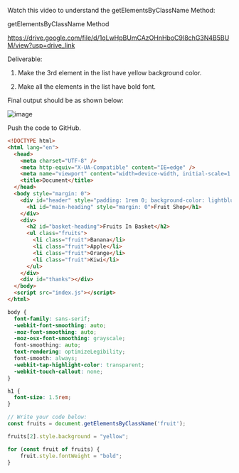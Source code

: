 Watch this video to understand the getElementsByClassName Method:

getElementsByClassName Method

https://drive.google.com/file/d/1qLwHpBUmCAzOHnHboC9I8chG3N4B5BUM/view?usp=drive_link

Deliverable:

1. Make the 3rd element in the list have yellow background color.

2. Make all the elements in the list have bold font.



Final output should be as shown below:

![image](https://github.com/user-attachments/assets/8cd48704-17b0-4b77-98c4-2e102a5b461a)


Push the code to GitHub.

```html
<!DOCTYPE html>
<html lang="en">
  <head>
    <meta charset="UTF-8" />
    <meta http-equiv="X-UA-Compatible" content="IE=edge" />
    <meta name="viewport" content="width=device-width, initial-scale=1.0" />
    <title>Document</title>
  </head>
  <body style="margin: 0">
    <div id="header" style="padding: 1rem 0; background-color: lightblue">
      <h1 id="main-heading" style="margin: 0">Fruit Shop</h1>
    </div>
    <div>
      <h2 id="basket-heading">Fruits In Basket</h2>
      <ul class="fruits">
        <li class="fruit">Banana</li>
        <li class="fruit">Apple</li>
        <li class="fruit">Orange</li>
        <li class="fruit">Kiwi</li>
      </ul>
    </div>
    <div id="thanks"></div>
  </body>
  <script src="index.js"></script>
</html>
```

```css
body {
  font-family: sans-serif;
  -webkit-font-smoothing: auto;
  -moz-font-smoothing: auto;
  -moz-osx-font-smoothing: grayscale;
  font-smoothing: auto;
  text-rendering: optimizeLegibility;
  font-smooth: always;
  -webkit-tap-highlight-color: transparent;
  -webkit-touch-callout: none;
}

h1 {
  font-size: 1.5rem;
}
```

```js
// Write your code below:
const fruits = document.getElementsByClassName('fruit');

fruits[2].style.background = "yellow";

for (const fruit of fruits) {
    fruit.style.fontWeight = "bold";
}
```
